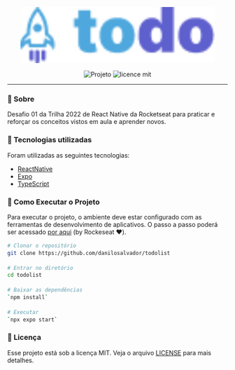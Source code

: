 <p align="center">  
   <img src="./assets/logo.png" alt="Todo List" width="444px"/> 
</p>

<div align="center">

![Projeto](https://img.shields.io/badge/danilosalvador-todolist-green)
![licence mit](https://img.shields.io/badge/license-MIT-green)

</div>

---

### 📖 Sobre

Desafio 01 da Trilha 2022 de React Native da Rocketseat para praticar e reforçar os conceitos vistos em aula e aprender novos.

### 📝 Tecnologias utilizadas

Foram utilizadas as seguintes tecnologias:

- [ReactNative](https://reactnative.dev/)
- [Expo](https://expo.dev/)
- [TypeScript](https://www.typescriptlang.org/)

### 🚀 Como Executar o Projeto

Para executar o projeto, o ambiente deve estar configurado com as ferramentas de desenvolvimento de aplicativos. O passo a passo poderá ser acessado [por aqui](https://react-native.rocketseat.dev/) (by Rockeseat ❤️).

```bash
# Clonar o repositório
git clone https://github.com/danilosalvador/todolist

# Entrar no diretório
cd todolist

# Baixar as dependências
`npm install`

# Executar
`npx expo start`

```
### 📝 Licença
Esse projeto está sob a licença MIT. Veja o arquivo [LICENSE](LICENSE) para mais detalhes.
